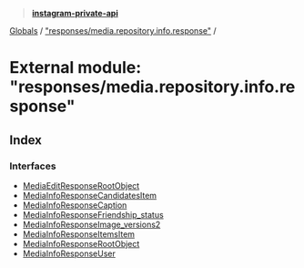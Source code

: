 > **[instagram-private-api](../README.md)**

[Globals](../globals.md) / ["responses/media.repository.info.response"](_responses_media_repository_info_response_.md) /

# External module: "responses/media.repository.info.response"

## Index

### Interfaces

* [MediaEditResponseRootObject](../interfaces/_responses_media_repository_info_response_.mediaeditresponserootobject.md)
* [MediaInfoResponseCandidatesItem](../interfaces/_responses_media_repository_info_response_.mediainforesponsecandidatesitem.md)
* [MediaInfoResponseCaption](../interfaces/_responses_media_repository_info_response_.mediainforesponsecaption.md)
* [MediaInfoResponseFriendship_status](../interfaces/_responses_media_repository_info_response_.mediainforesponsefriendship_status.md)
* [MediaInfoResponseImage_versions2](../interfaces/_responses_media_repository_info_response_.mediainforesponseimage_versions2.md)
* [MediaInfoResponseItemsItem](../interfaces/_responses_media_repository_info_response_.mediainforesponseitemsitem.md)
* [MediaInfoResponseRootObject](../interfaces/_responses_media_repository_info_response_.mediainforesponserootobject.md)
* [MediaInfoResponseUser](../interfaces/_responses_media_repository_info_response_.mediainforesponseuser.md)